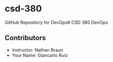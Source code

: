 # csd-380
GitHub Repository for DevOps# CSD 380 DevOps

## Contributors
- Instructor: Nathan Braun
- Your Name: Giancarlo Ruiz

